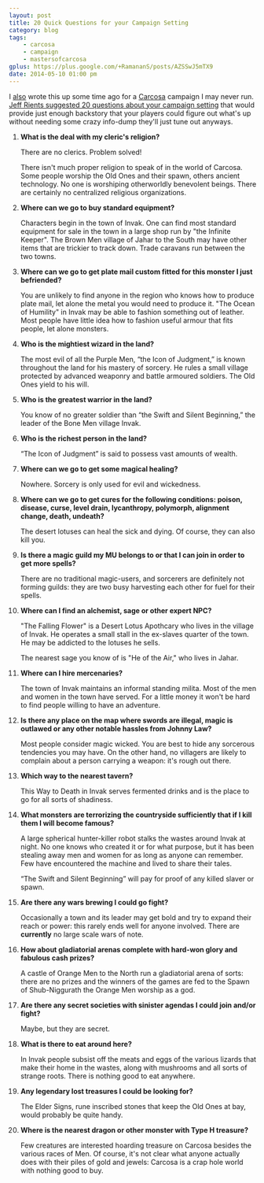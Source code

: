 ```yaml
---
layout: post
title: 20 Quick Questions for your Campaign Setting
category: blog
tags:
    - carcosa
    - campaign
    - mastersofcarcosa
gplus: https://plus.google.com/+RamananS/posts/AZSSwJ5mTX9
date: 2014-05-10 01:00 pm
---
```


I [also][1] wrote this up some time ago for a [Carcosa][2] campaign I may never run. [Jeff Rients suggested 20 questions about your campaign setting][3] that would provide just enough backstory that your players could figure out what's up without needing some crazy info-dump they'll just tune out anyways.

1. **What is the deal with my cleric's religion?**

    There are no clerics. Problem solved!
    
    There isn't much proper religion to speak of in the world of Carcosa. Some people worship the Old Ones and their spawn, others ancient technology. No one is worshiping otherworldly benevolent beings. There are certainly no centralized religious organizations.

2. **Where can we go to buy standard equipment?**

    Characters begin in the town of Invak. One can find most standard equipment for sale in the town in a large shop run by "the Infinite Keeper". The Brown Men village of Jahar to the South may have other items that are trickier to track down. Trade caravans run between the two towns. 

3. **Where can we go to get plate mail custom fitted for this monster I just befriended?**

    You are unlikely to find anyone in the region who knows how to produce plate mail, let alone the metal you would need to produce it. "The Ocean of Humility" in Invak may be able to fashion something out of leather. Most people have little idea how to fashion useful armour that fits people, let alone monsters.

4. **Who is the mightiest wizard in the land?**

    The most evil of all the Purple Men, “the Icon of Judgment,” is known throughout the land for his mastery of sorcery. He rules a small village protected by advanced weaponry and battle armoured soldiers. The Old Ones yield to his will.

5. **Who is the greatest warrior in the land?**

    You know of no greater soldier than “the Swift and Silent Beginning,” the leader of the Bone Men village Invak.

6. **Who is the richest person in the land?**

    “The Icon of Judgment” is said to possess vast amounts of wealth.

7. **Where can we go to get some magical healing?**

    Nowhere. Sorcery is only used for evil and wickedness.
 
8. **Where can we go to get cures for the following conditions: poison, disease, curse, level drain, lycanthropy, polymorph, alignment change, death, undeath?** 

    The desert lotuses can heal the sick and dying. Of course, they can also kill you.

9. **Is there a magic guild my MU belongs to or that I can join in order to get more spells?**

    There are no traditional magic-users, and sorcerers are definitely not forming guilds: they are two busy harvesting each other for fuel for their spells.

10. **Where can I find an alchemist, sage or other expert NPC?**

    "The Falling Flower" is a Desert Lotus Apothcary who lives in the village of Invak. He operates a small stall in the ex-slaves quarter of the town. He may be addicted to the lotuses he sells. 

    The nearest sage you know of is "He of the Air," who lives in Jahar.

11. **Where can I hire mercenaries?**

    The town of Invak maintains an informal standing milita. Most of the men and women in the town have served. For a little money it won't be hard to find people willing to have an adventure.

12. **Is there any place on the map where swords are illegal, magic is outlawed or any other notable hassles from Johnny Law?**

    Most people consider magic wicked. You are best to hide any sorcerous tendencies you may have. On the other hand, no villagers are likely to complain about a person carrying a weapon: it's rough out there.

13. **Which way to the nearest tavern?**

    This Way to Death in Invak serves fermented drinks and is the place to go for all sorts of shadiness.

14. **What monsters are terrorizing the countryside sufficiently that if I kill them I will become famous?**

    A large spherical hunter-killer robot stalks the wastes around Invak at night. No one knows who created it or for what purpose, but it has been stealing away men and women for as long as anyone can remember. Few have encountered the machine and lived to share their tales.

    “The Swift and Silent Beginning” will pay for proof of any killed slaver or spawn.

15. **Are there any wars brewing I could go fight?** 

    Occasionally a town and its leader may get bold and try to expand their reach or power: this rarely ends well for anyone involved. There are **currently** no large scale wars of note.

16. **How about gladiatorial arenas complete with hard-won glory and fabulous cash prizes?**

    A castle of Orange Men to the North run a gladiatorial arena of sorts: there are no prizes and the winners of the games are fed to the Spawn of Shub-Niggurath the Orange Men worship as a god.

17. **Are there any secret societies with sinister agendas I could join and/or fight?**

    Maybe, but they are secret.

18. **What is there to eat around here?**

    In Invak people subsist off the meats and eggs of the various lizards that make their home in the wastes, along with mushrooms and all sorts of strange roots.  There is nothing good to eat anywhere.

19. **Any legendary lost treasures I could be looking for?**

    The Elder Signs, rune inscribed stones that keep the Old Ones at bay, would probably be quite handy.

20. **Where is the nearest dragon or other monster with Type H treasure?**

    Few creatures are interested hoarding treasure on Carcosa besides the various races of Men. Of course, it's not clear what anyone actually does with their piles of gold and jewels: Carcosa is a crap hole world with nothing good to buy.
    

[1]: /blog/20-questions-rules/
[2]: /tag/carcosa/
[3]: http://jrients.blogspot.ca/2011/04/twenty-quick-questions-for-your.html    